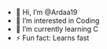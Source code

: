 - 👋 Hi, I’m @Ardaa19
- 👀 I’m interested in Coding
- 🌱 I’m currently learning C
- ⚡ Fun fact: Learns fast

<!---
Ardaa19/Ardaa19 is a ✨ special ✨ repository because its `README.md` (this file) appears on your GitHub profile.
You can click the Preview link to take a look at your changes.
--->
